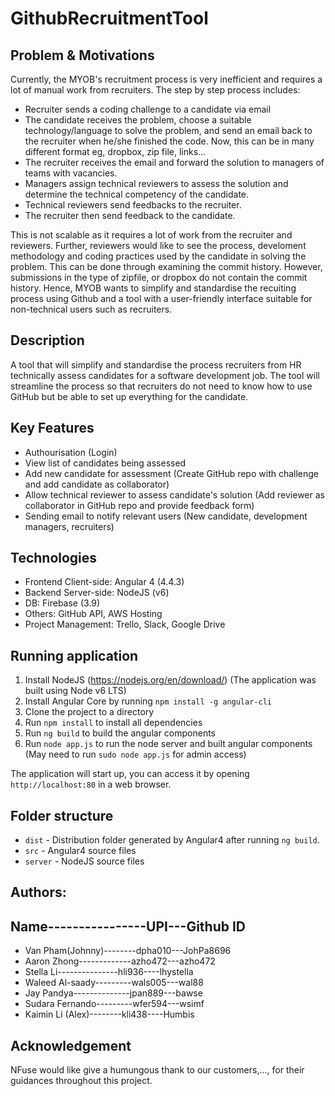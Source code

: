 # GithubRecruitmentTool

## Problem & Motivations
Currently, the MYOB's recruitment process is very inefficient and requires a lot of manual work from recruiters. The step by step process includes:
* Recruiter sends a coding challenge to a candidate via email
* The candidate receives the problem, choose a suitable technology/language to solve the problem, and send an email back to the recruiter when he/she finished the code. Now, this can be in many different format eg, dropbox, zip file, links...
* The recruiter receives the email and forward the solution to managers of teams with vacancies. 
* Managers assign technical reviewers to assess the solution and determine the technical competency of the candidate.
* Technical reviewers send feedbacks to the recruiter.
* The recruiter then send feedback to the candidate.

This is not scalable as it requires a lot of work from the recruiter and reviewers. Further, reviewers would like to see the process, develoment methodology and coding practices used by the candidate in solving the problem. This can be done through examining the commit history. However, submissions in the type of zipfile, or dropbox do not contain the commit history. Hence, MYOB wants to simplify and standardise the recuiting process using Github and a tool with a user-friendly interface suitable for non-technical users such as recruiters.

## Description
A tool that will simplify and standardise the process recruiters from HR technically assess candidates for a software development job. The tool will streamline the process so that recruiters do not need to know how to use GitHub but be able to set up everything for the candidate.

## Key Features

- Authourisation (Login)
- View list of candidates being assessed
- Add new candidate for assessment (Create GitHub repo with challenge and add candidate as collaborator)
- Allow technical reviewer to assess candidate's solution (Add reviewer as collaborator in GitHub repo and provide feedback form)
- Sending email to notify relevant users (New candidate, development managers, recruiters)

## Technologies

- Frontend Client-side: Angular 4 (4.4.3)
- Backend Server-side: NodeJS (v6)
- DB: Firebase (3.9)
- Others: GitHub API, AWS Hosting
- Project Management: Trello, Slack, Google Drive

## Running application

1. Install NodeJS (https://nodejs.org/en/download/) (The application was built using Node v6 LTS)
2. Install Angular Core by running `npm install -g angular-cli`
3. Clone the project to a directory
4. Run `npm install` to install all dependencies
5. Run `ng build` to build the angular components
6. Run `node app.js` to run the node server and built angular components (May need to run `sudo node app.js` for admin access)

The application will start up, you can access it by opening `http://localhost:80` in a web browser.

## Folder structure

- `dist` - Distribution folder generated by Angular4 after running `ng build`. 
- `src` - Angular4 source files
- `server` - NodeJS source files 

## Authors:
Name----------------UPI---Github ID	
--------------------------------------------------------				
* Van Pham(Johnny)--------dpha010---JohPa8696
* Aaron Zhong-------------azho472---azho472
* Stella Li---------------hli936----lhystella
* Waleed Al-saady---------wals005---wal88
* Jay Pandya--------------jpan889---bawse
* Sudara Fernando---------wfer594---wsimf
* Kaimin Li (Alex)--------kli438----Humbis

## Acknowledgement
NFuse would like give a humungous thank to our customers,..., for their guidances throughout this project. 

